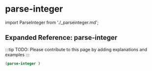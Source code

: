 # parse-integer

import ParseInteger from './_parseinteger.md';

<ParseInteger />

## Expanded Reference: parse-integer

:::tip
TODO: Please contribute to this page by adding explanations and examples
:::

```lisp
(parse-integer )
```
